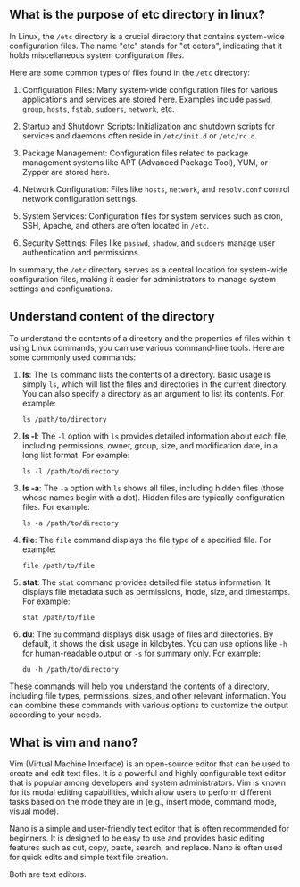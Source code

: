 ## What is the purpose of etc directory in linux?

In Linux, the `/etc` directory is a crucial directory that contains system-wide configuration files. The name "etc" stands for "et cetera", indicating that it holds miscellaneous system configuration files.

Here are some common types of files found in the `/etc` directory:

1. Configuration Files: Many system-wide configuration files for various applications and services are stored here. Examples include `passwd`, `group`, `hosts`, `fstab`, `sudoers`, `network`, etc.

2. Startup and Shutdown Scripts: Initialization and shutdown scripts for services and daemons often reside in `/etc/init.d` or `/etc/rc.d`.

3. Package Management: Configuration files related to package management systems like APT (Advanced Package Tool), YUM, or Zypper are stored here.

4. Network Configuration: Files like `hosts`, `network`, and `resolv.conf` control network configuration settings.

5. System Services: Configuration files for system services such as cron, SSH, Apache, and others are often located in `/etc`.

6. Security Settings: Files like `passwd`, `shadow`, and `sudoers` manage user authentication and permissions.

In summary, the `/etc` directory serves as a central location for system-wide configuration files, making it easier for administrators to manage system settings and configurations.

## Understand content of the directory

To understand the contents of a directory and the properties of files within it using Linux commands, you can use various command-line tools. Here are some commonly used commands:

1. **ls**: The `ls` command lists the contents of a directory. Basic usage is simply `ls`, which will list the files and directories in the current directory. You can also specify a directory as an argument to list its contents. For example:
   ```
   ls /path/to/directory
   ```

2. **ls -l**: The `-l` option with `ls` provides detailed information about each file, including permissions, owner, group, size, and modification date, in a long list format. For example:
   ```
   ls -l /path/to/directory
   ```

3. **ls -a**: The `-a` option with `ls` shows all files, including hidden files (those whose names begin with a dot). Hidden files are typically configuration files. For example:
   ```
   ls -a /path/to/directory
   ```

4. **file**: The `file` command displays the file type of a specified file. For example:
   ```
   file /path/to/file
   ```

5. **stat**: The `stat` command provides detailed file status information. It displays file metadata such as permissions, inode, size, and timestamps. For example:
   ```
   stat /path/to/file
   ```

6. **du**: The `du` command displays disk usage of files and directories. By default, it shows the disk usage in kilobytes. You can use options like `-h` for human-readable output or `-s` for summary only. For example:
   ```
   du -h /path/to/directory
   ```

These commands will help you understand the contents of a directory, including file types, permissions, sizes, and other relevant information. You can combine these commands with various options to customize the output according to your needs.

## What is vim and nano?
Vim (Virtual Machine Interface) is an open-source editor that can be used to create and edit text files. It is a powerful and highly configurable text editor that is popular among developers and system administrators. Vim is known for its modal editing capabilities, which allow users to perform different tasks based on the mode they are in (e.g., insert mode, command mode, visual mode).

Nano is a simple and user-friendly text editor that is often recommended for beginners. It is designed to be easy to use and provides basic editing features such as cut, copy, paste, search, and replace. Nano is often used for quick edits and simple text file creation.

Both are text editors. 

